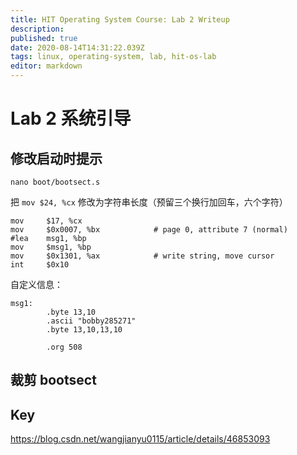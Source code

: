 ```yaml
---
title: HIT Operating System Course: Lab 2 Writeup
description: 
published: true
date: 2020-08-14T14:31:22.039Z
tags: linux, operating-system, lab, hit-os-lab
editor: markdown
---
```


# Lab 2 系统引导

## 修改启动时提示

```
nano boot/bootsect.s
```

把 `mov $24, %cx` 修改为字符串长度（预留三个换行加回车，六个字符）

```
mov     $17, %cx
mov     $0x0007, %bx            # page 0, attribute 7 (normal)
#lea    msg1, %bp
mov     $msg1, %bp
mov     $0x1301, %ax            # write string, move cursor
int     $0x10
```

自定义信息：

```
msg1:
        .byte 13,10
        .ascii "bobby285271"
        .byte 13,10,13,10

        .org 508
```

## 裁剪 bootsect



## Key

https://blog.csdn.net/wangjianyu0115/article/details/46853093